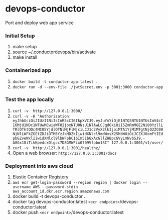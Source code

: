 # devops-conductor
Port and deploy web app service


### Initial Setup
1. make setup
2. source ~/.conductordevops/bin/activate
3. make install

### Containerized app
1. `docker build -t conductor-app:latest .`
2. `docker run -d --env-file ./jwtSecret.env -p 3001:3000 conductor-app`

### Test the app locally
1. `curl -v  http://127.0.0.1:3000/`
2. ` curl -v -H "Authorization: eyJhbGciOiJIUzI1NiIsInR5cCI6IkpXVCJ9.eyJuYmYiOjE1NTQ3NTU1NTUsImV4cCI6MjU1NDc1NTUwMCwiaWF0IjoxNTU0NzU1NTAwLCJqdGkiOiI5ZmRmMGE2Ni00YzllLTRlOTktODc4MC05YjdlOTNlMjFlMjciLCJ1c2VyX2lkIjoiMTA1YjM1MTgtNjQ2ZC00NjNlLWFkZGEtZDJiOTM5YzJkMDZkIiwidXNlcl9mdWxsX25hbWUiOiJCZXJ0cmFtIEdpbGZveWxlIiwidXNlcl9lbWFpbCI6Im51bGxAcGllZHBpcGVyLmNvbSJ9.-A8Gx18iTikKpedcxDlgcc7D8GMWFix0709Vfpbo1SI" 127.0.0.1:3001/v1/user/ `
3. `curl -v  http://127.0.0.1:3001/healthz/`
4. Open a web browser: `http://127.0.0.1:3001/docs`

### Deployment into aws cloud
1. Elastic Container Registery
2. `aws ecr get-login-password --region region | docker login --username AWS --password-stdin aws_account_id.dkr.ecr.region.amazonaws.com`
3. docker build -t devops-conductor .
4. docker tag devops-conductor:latest `<ecr endpoint>`/devops-conductor:latest
5. docker push `<ecr endpoint>`/devops-conductor:latest